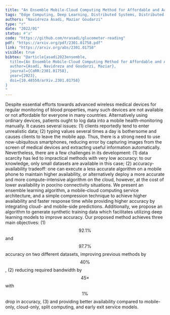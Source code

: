```yaml
---
title: "An Ensemble Mobile-Cloud Computing Method for Affordable and Accurate Glucometer Readout"
tags: "Edge Computing, Deep Learning, Distributed Systems, Distributed Deep Learning, Efficient Deep Learning, Scalable Deep Learning, Smart Health"
authors: "Navidreza Asadi, Maziar Goudarzi"
type: "r"
date: "2022/01"
status: #"a"
code: "https://github.com/nrasadi/glucometer-reading"
pdf: "https://arxiv.org/pdf/2301.01758.pdf"
link: "https://arxiv.org/abs/2301.01758"
visible: true
bibtex: "@article{asadi2023ensemble,
  title={An Ensemble Mobile-Cloud Computing Method for Affordable and Accurate Glucometer Readout},
  author={Asadi, Navidreza and Goudarzi, Maziar},
  journal={CoRR:2301.01758},
  year={2023},
  doi={10.48550/arXiv.2301.01758}
}
"
---
```

Despite essential efforts towards advanced wireless medical devices for regular monitoring of blood properties, many such devices are not available or not affordable for everyone in many countries. Alternatively using ordinary devices, patients ought to log data into a mobile health-monitoring manually. It causes several issues: (1) clients reportedly tend to enter unrealistic data; (2) typing values several times a day is bothersome and causes clients to leave the mobile app. Thus, there is a strong need to use now-ubiquitous smartphones, reducing error by capturing images from the screen of medical devices and extracting useful information automatically. Nevertheless, there are a few challenges in its development: (1) data scarcity has led to impractical methods with very low accuracy: to our knowledge, only small datasets are available in this case; (2) accuracy-availability tradeoff: one can execute a less accurate algorithm on a mobile phone to maintain higher availability, or alternatively deploy a more accurate and more compute-intensive algorithm on the cloud, however, at the cost of lower availability in poor/no connectivity situations. We present an ensemble learning algorithm, a mobile-cloud computing service architecture, and a simple compression technique to achieve higher availability and faster response time while providing higher accuracy by integrating cloud- and mobile-side predictions. Additionally, we propose an algorithm to generate synthetic training data which facilitates utilizing deep learning models to improve accuracy. Our proposed method achieves three main objectives: (1) $$92.1\%$$ and $$97.7\%$$ accuracy on two different datasets, improving previous methods by $$40\%$$, (2) reducing required bandwidth by $$45{\times}$$ with $$1\%$$ drop in accuracy, (3) and providing better availability compared to mobile-only, cloud-only, split computing, and early exit service models.

